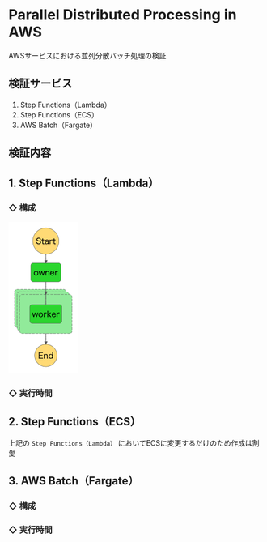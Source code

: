 # Parallel Distributed Processing in AWS
AWSサービスにおける並列分散バッチ処理の検証

## 検証サービス
1. Step Functions（Lambda）
2. Step Functions（ECS）
3. AWS Batch（Fargate）

## 検証内容


## 1. Step Functions（Lambda）
### ◇ 構成
![stepfunctions_graph](StepFunctions-Lambda/stepfunctions_graph.png)

### ◇ 実行時間

## 2. Step Functions（ECS）
上記の `Step Functions（Lambda）` においてECSに変更するだけのため作成は割愛

## 3. AWS Batch（Fargate）
### ◇ 構成

### ◇ 実行時間
